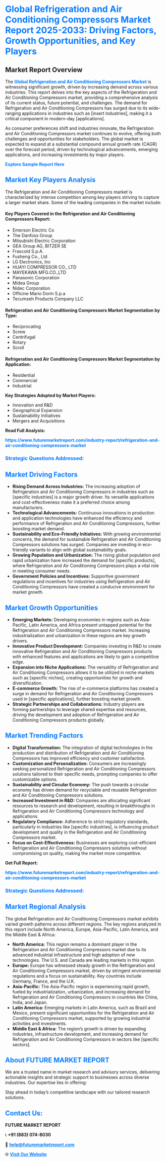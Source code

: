 <h1 style="color: #007BFF;">Global Refrigeration and Air Conditioning Compressors Market Report 2025-2033: Driving Factors, Growth Opportunities, and Key Players</h1>

<section id="overview">
<h2>Market Report Overview</h2>
<p>The <a href="https://www.futuremarketreport.com/industry-report/refrigeration-and-air-conditioning-compressors-market" style="color: #007BFF; text-decoration: none;"><strong>Global Refrigeration and Air Conditioning Compressors Market</strong></a> is witnessing significant growth, driven by increasing demand across various industries. This report delves into the key aspects of the Refrigeration and Air Conditioning Compressors market, providing a comprehensive analysis of its current status, future potential, and challenges. The demand for Refrigeration and Air Conditioning Compressors has surged due to its wide-ranging applications in industries such as [insert industries], making it a critical component in modern-day [applications].</p>
<p>As consumer preferences shift and industries innovate, the Refrigeration and Air Conditioning Compressors market continues to evolve, offering both challenges and opportunities for stakeholders. The global market is expected to expand at a substantial compound annual growth rate (CAGR) over the forecast period, driven by technological advancements, emerging applications, and increasing investments by major players.</p>
</section>

<section id="overview">
<p><a href="https://www.futuremarketreport.com/request-sample/reportId=33189" style="color: #007BFF; text-decoration: none;"><strong>Explore Sample Report Here</strong></a></p>
</section>

<section id="key-players">
<h2 style="color: #007BFF;">Market Key Players Analysis</h2>
<p>The Refrigeration and Air Conditioning Compressors market is characterized by intense competition among key players striving to capture a larger market share. Some of the leading companies in the market include:</p>
<h4>Key Players Covered in the Refrigeration and Air Conditioning Compressors Report:</h4>
<ul><li>Emerson Electric Co</li><li>The Danfoss Group</li><li>Mitsubishi Electric Corporation</li><li>GEA Group AG, BITZER SE</li><li>Frascold S.p.A.</li><li>Fusheng Co., Ltd</li><li>LG Electronics, Inc</li><li>HUAYI COMPRESSOR CO., LTD</li><li>MAYEKAWA MFG.CO.,LTD</li><li>Panasonic Corporation</li><li>Midea Group</li><li>Nidec Corporation</li><li>Officine Mario Dorin S.p.a</li><li>Tecumseh Products Company LLC</li></ul>
<h4>Refrigeration and Air Conditioning Compressors Market Segmentation by Type:</h4>
<ul><li>Reciprocating</li><li>Screw</li><li>Centrifugal</li><li>Rotary</li><li>Scroll</li></ul>

<h4>Refrigeration and Air Conditioning Compressors Market Segmentation by Application:</h4>
<ul><li>Residential</li><li>Commercial</li><li>Industrial</li></ul>
<p><strong>Key Strategies Adopted by Market Players:</strong></p>
<ul>
<li>Innovation and R&D</li>
<li>Geographical Expansion</li>
<li>Sustainability Initiatives</li>
<li>Mergers and Acquisitions</li>
</ul>
</section>

<section>
<p><strong>Read Full Analysis: </strong></p><a href="https://www.futuremarketreport.com/industry-report/refrigeration-and-air-conditioning-compressors-market" style="color: #007BFF; text-decoration: none;"><strong>https://www.futuremarketreport.com/industry-report/refrigeration-and-air-conditioning-compressors-market</strong></a>
<h3 style="color: #007BFF;">Strategic Questions Addressed:</h3>
</section>

<section id="driving-factors">
<h2 style="color: #007BFF;">Market Driving Factors</h2>
<ul>
<li><strong>Rising Demand Across Industries:</strong> The increasing adoption of Refrigeration and Air Conditioning Compressors in industries such as [specific industries] is a major growth driver. Its versatile applications and cost-effectiveness make it a preferred choice among manufacturers.</li>
<li><strong>Technological Advancements:</strong> Continuous innovations in production and application technologies have enhanced the efficiency and performance of Refrigeration and Air Conditioning Compressors, further boosting market demand.</li>
<li><strong>Sustainability and Eco-Friendly Initiatives:</strong> With growing environmental concerns, the demand for sustainable Refrigeration and Air Conditioning Compressors solutions has surged. Companies are investing in eco-friendly variants to align with global sustainability goals.</li>
<li><strong>Growing Population and Urbanization:</strong> The rising global population and rapid urbanization have increased the demand for [specific products], where Refrigeration and Air Conditioning Compressors plays a vital role in meeting consumer needs.</li>
<li><strong>Government Policies and Incentives:</strong> Supportive government regulations and incentives for industries using Refrigeration and Air Conditioning Compressors have created a conducive environment for market growth.</li>
</ul>
</section>

<section id="growth-opportunities">
<h2 style="color: #007BFF;">Market Growth Opportunities</h2>
<ul>
<li><strong>Emerging Markets:</strong> Developing economies in regions such as Asia-Pacific, Latin America, and Africa present untapped potential for the Refrigeration and Air Conditioning Compressors market. Increasing industrialization and urbanization in these regions are key growth drivers.</li>
<li><strong>Innovative Product Development:</strong> Companies investing in R&D to create innovative Refrigeration and Air Conditioning Compressors products with enhanced features and applications are likely to gain a competitive edge.</li>
<li><strong>Expansion into Niche Applications:</strong> The versatility of Refrigeration and Air Conditioning Compressors allows it to be utilized in niche markets such as [specific niches], creating opportunities for growth and diversification.</li>
<li><strong>E-commerce Growth:</strong> The rise of e-commerce platforms has created a surge in demand for Refrigeration and Air Conditioning Compressors used in [specific applications], further boosting market growth.</li>
<li><strong>Strategic Partnerships and Collaborations:</strong> Industry players are forming partnerships to leverage shared expertise and resources, driving the development and adoption of Refrigeration and Air Conditioning Compressors products globally.</li>
</ul>
</section>

<section id="trending-factors">
<h2 style="color: #007BFF;">Market Trending Factors</h2>
<ul>
<li><strong>Digital Transformation:</strong> The integration of digital technologies in the production and distribution of Refrigeration and Air Conditioning Compressors has improved efficiency and customer satisfaction.</li>
<li><strong>Customization and Personalization:</strong> Consumers are increasingly seeking personalized Refrigeration and Air Conditioning Compressors solutions tailored to their specific needs, prompting companies to offer customizable options.</li>
<li><strong>Sustainability and Circular Economy:</strong> The push towards a circular economy has driven demand for recyclable and reusable Refrigeration and Air Conditioning Compressors solutions.</li>
<li><strong>Increased Investment in R&D:</strong> Companies are allocating significant resources to research and development, resulting in breakthroughs in Refrigeration and Air Conditioning Compressors technology and applications.</li>
<li><strong>Regulatory Compliance:</strong> Adherence to strict regulatory standards, particularly in industries like [specific industries], is influencing product development and quality in the Refrigeration and Air Conditioning Compressors market.</li>
<li><strong>Focus on Cost-Effectiveness:</strong> Businesses are exploring cost-efficient Refrigeration and Air Conditioning Compressors solutions without compromising on quality, making the market more competitive.</li>
</ul>
</section>

<section>
<p><strong>Get Full Report: </strong></p><a href="https://www.futuremarketreport.com/industry-report/refrigeration-and-air-conditioning-compressors-market" style="color: #007BFF; text-decoration: none;"><strong>https://www.futuremarketreport.com/industry-report/refrigeration-and-air-conditioning-compressors-market</strong></a>
<h3 style="color: #007BFF;">Strategic Questions Addressed:</h3>
</section>


<section id="regional-analysis">
<h2 style="color: #007BFF;">Market Regional Analysis</h2>
<p>The global Refrigeration and Air Conditioning Compressors market exhibits varied growth patterns across different regions. The key regions analyzed in this report include North America, Europe, Asia-Pacific, Latin America, and the Middle East & Africa:</p>
<ul>
<li><strong>North America:</strong> This region remains a dominant player in the Refrigeration and Air Conditioning Compressors market due to its advanced industrial infrastructure and high adoption of new technologies. The U.S. and Canada are leading markets in this region.</li>
<li><strong>Europe:</strong> Europe has witnessed steady growth in the Refrigeration and Air Conditioning Compressors market, driven by stringent environmental regulations and a focus on sustainability. Key countries include Germany, France, and the U.K.</li>
<li><strong>Asia-Pacific:</strong> The Asia-Pacific region is experiencing rapid growth, fueled by industrialization, urbanization, and increasing demand for Refrigeration and Air Conditioning Compressors in countries like China, India, and Japan.</li>
<li><strong>Latin America:</strong> Emerging markets in Latin America, such as Brazil and Mexico, present significant opportunities for the Refrigeration and Air Conditioning Compressors market, supported by growing industrial activities and investments.</li>
<li><strong>Middle East & Africa:</strong> The region’s growth is driven by expanding industries, infrastructure development, and increasing demand for Refrigeration and Air Conditioning Compressors in sectors like [specific sectors].</li>
</ul>
</section>

<footer>
<h2 style="color: #007BFF;">About FUTURE MARKET REPORT</h2>
<p>We are a trusted name in market research and advisory services, delivering actionable insights and strategic support to businesses across diverse industries. Our expertise lies in offering:</p>

<p>Stay ahead in today’s competitive landscape with our tailored research solutions.</p>

<h2 style="color: #007BFF;">Contact Us:</h2>
<p><strong>FUTURE MARKET REPORT</strong></p>
<p>📞 <strong>+91 (883) 074-8030</strong></p>
<p>📧 <strong><a href="mailto:help@futuremarketreport.com" style="color: #007BFF;">help@futuremarketreport.com</a></strong></p>
<p>🌐 <strong><a href="https://www.futuremarketreport.com/" style="color: #007BFF;">Visit Our Website</a></strong></p>
</footer>
